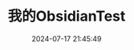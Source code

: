---
title: '我的ObsidianTest'
categories:
tags:
mathjax: true
date: 2024-07-17 21:45:49
updated: 2024-07-17 21:45:49
---